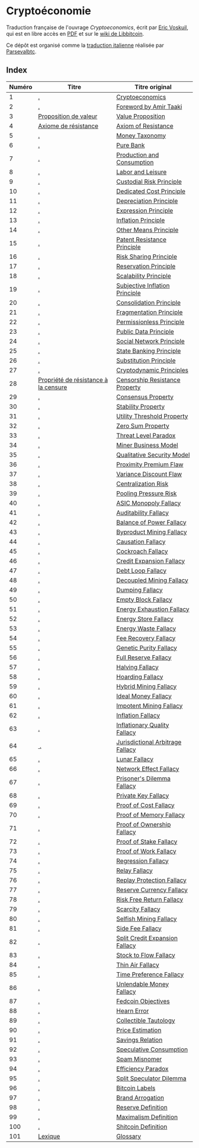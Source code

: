 Cryptoéconomie
==============

Traduction française de l'ouvrage *Cryptoeconomics*, écrit par [Eric Voskuil](https://twitter.com/evoskuil), qui est en libre accès en [PDF](https://voskuil.org/cryptoeconomics/cryptoeconomics.pdf) et sur le [wiki de Libbitcoin](https://github.com/libbitcoin/libbitcoin-system/wiki/Cryptoeconomics).

Ce dépôt est organisé comme la [traduction italienne](https://github.com/parsevalbtc/cryptoeconomics-IT-translation/) réalisée par [Parsevalbtc](https://twitter.com/parsevalbtc).

## Index

| Numéro | Titre                                                                           | Titre original                                                                                            |
| ------ | ------------------------------------------------------------------------------- | --------------------------------------------------------------------------------------------------------- |
| 1      | [.](chapters/ch001-cryptoeconomics.md)                                          | [Cryptoeconomics](https://github.com/libbitcoin/libbitcoin-system/wiki/Cryptoeconomics)                   |
| 2      | [.](chapters/ch002-foreword-by-amir-taaki.md)                                   | [Foreword by Amir Taaki](https://github.com/libbitcoin/libbitcoin-system/wiki/Foreword-by-Amir-Taaki)     |
| 3      | [Proposition de valeur](chapters/ch003-value-proposition.md)                    | [Value Proposition](https://github.com/libbitcoin/libbitcoin-system/wiki/Value-Proposition)               |
| 4      | [Axiome de résistance](chapters/ch004-axiom-of-resistance.md)                   | [Axiom of Resistance](https://github.com/libbitcoin/libbitcoin-system/wiki/Axiom-of-Resistance)           |
| 5      | [.](chapters/ch005-money-taxonomy.md)                                           | [Money Taxonomy](https://github.com/libbitcoin/libbitcoin-system/wiki/Money-Taxonomy)                     |
| 6      | [.](chapters/ch006-pure-bank.md)                                                | [Pure Bank](https://github.com/libbitcoin/libbitcoin-system/wiki/Pure-Bank)                               |
| 7      | [.](chapters/ch007-production-and-consumption.md)                               | [Production and Consumption](https://github.com/libbitcoin/libbitcoin-system/wiki/Production-and-Consumption) |
| 8      | [.](chapters/ch008-labor-and-leisure.md)                                        | [Labor and Leisure](https://github.com/libbitcoin/libbitcoin-system/wiki/Labor-and-Leisure)               |
| 9      | [.](chapters/ch009-custodial-risk-principle.md)                                 | [Custodial Risk Principle](https://github.com/libbitcoin/libbitcoin-system/wiki/Custodial-Risk-Principle) |
| 10     | [.](chapters/ch010-dedicated-cost-principle.md)                                 | [Dedicated Cost Principle](https://github.com/libbitcoin/libbitcoin-system/wiki/Dedicated-Cost-Principle) |
| 11     | [.](chapters/ch011-depreciation-principle.md)                                   | [Depreciation Principle](https://github.com/libbitcoin/libbitcoin-system/wiki/Depreciation-Principle)     |
| 12     | [.](chapters/ch012-expression-principle.md)                                     | [Expression Principle](https://github.com/libbitcoin/libbitcoin-system/wiki/Expression-Principle)         |
| 13     | [.](chapters/ch013-inflation-principle.md)                                      | [Inflation Principle](https://github.com/libbitcoin/libbitcoin-system/wiki/Inflation-Principle)           |
| 14     | [.](chapters/ch014-other-means-principle.md)                                    | [Other Means Principle](https://github.com/libbitcoin/libbitcoin-system/wiki/Other-Means-Principle)       |
| 15     | [.](chapters/ch015-patent-resistance-principle.md)                              | [Patent Resistance Principle](https://github.com/libbitcoin/libbitcoin-system/wiki/Patent-Resistance-Principle) |
| 16     | [.](chapters/ch016-risk-sharing-principle.md)                                   | [Risk Sharing Principle](https://github.com/libbitcoin/libbitcoin-system/wiki/Risk-Sharing-Principle)     |
| 17     | [.](chapters/ch017-reservation-principle.md)                                    | [Reservation Principle](https://github.com/libbitcoin/libbitcoin-system/wiki/Reservation-Principle)       |
| 18     | [.](chapters/ch018-scalability-principle.md)                                    | [Scalability Principle](https://github.com/libbitcoin/libbitcoin-system/wiki/Scalability-Principle)       |
| 19     | [.](chapters/ch019-subjective-inflation-principle.md)                           | [Subjective Inflation Principle](https://github.com/libbitcoin/libbitcoin-system/wiki/Subjective-Inflation-Principle) |
| 20     | [.](chapters/ch020-consolidation-principle.md)                                  | [Consolidation Principle](https://github.com/libbitcoin/libbitcoin-system/wiki/Consolidation-Principle)   |
| 21     | [.](chapters/ch021-fragmentation-principle.md)                                  | [Fragmentation Principle](https://github.com/libbitcoin/libbitcoin-system/wiki/Fragmentation-Principle)   |
| 22     | [.](chapters/ch022-permissionless-principle.md)                                 | [Permissionless Principle](https://github.com/libbitcoin/libbitcoin-system/wiki/Permissionless-Principle) |
| 23     | [.](chapters/ch023-public-data-principle.md)                                    | [Public Data Principle](https://github.com/libbitcoin/libbitcoin-system/wiki/Public-Data-Principle)       |
| 24     | [.](chapters/ch024-social-network-principle.md)                                 | [Social Network Principle](https://github.com/libbitcoin/libbitcoin-system/wiki/Social-Network-Principle) |
| 25     | [.](chapters/ch025-state-banking-principle.md)                                  | [State Banking Principle](https://github.com/libbitcoin/libbitcoin-system/wiki/State-Banking-Principle)   |
| 26     | [.](chapters/ch026-substitution-principle.md)                                   | [Substitution Principle](https://github.com/libbitcoin/libbitcoin-system/wiki/Substitution-Principle)     |
| 27     | [.](chapters/ch027-cryptodynamic-principles.md)                                 | [Cryptodynamic Principles](https://github.com/libbitcoin/libbitcoin-system/wiki/Cryptodynamic-Principles) |
| 28     | [Propriété de résistance à la censure](chapters/ch028-censorship-resistance-property.md) | [Censorship Resistance Property](https://github.com/libbitcoin/libbitcoin-system/wiki/Censorship-Resistance-Property) |
| 29     | [.](chapters/ch029-consensus-property.md)                                       | [Consensus Property](https://github.com/libbitcoin/libbitcoin-system/wiki/Consensus-Property)             |
| 30     | [.](chapters/ch030-stability-property.md)                                       | [Stability Property](https://github.com/libbitcoin/libbitcoin-system/wiki/Stability-Property)             |
| 31     | [.](chapters/ch031-utility-threshold-property.md)                               | [Utility Threshold Property](https://github.com/libbitcoin/libbitcoin-system/wiki/Utility-Threshold-Property) |
| 32     | [.](chapters/ch032-zero-sum-property.md)                                        | [Zero Sum Property](https://github.com/libbitcoin/libbitcoin-system/wiki/Zero-Sum-Property)               |
| 33     | [.](chapters/ch033-threat-level-paradox.md)                                     | [Threat Level Paradox](https://github.com/libbitcoin/libbitcoin-system/wiki/Threat-Level-Paradox)         |
| 34     | [.](chapters/ch034-miner-business-model.md)                                     | [Miner Business Model](https://github.com/libbitcoin/libbitcoin-system/wiki/Miner-Business-Model)         |
| 35     | [.](chapters/ch035-qualitative-security-model.md)                               | [Qualitative Security Model](https://github.com/libbitcoin/libbitcoin-system/wiki/Qualitative-Security-Model) |
| 36     | [.](chapters/ch036-proximity-premium-flaw.md)                                   | [Proximity Premium Flaw](https://github.com/libbitcoin/libbitcoin-system/wiki/Proximity-Premium-Flaw)     |
| 37     | [.](chapters/ch037-variance-discount-flaw.md)                                   | [Variance Discount Flaw](https://github.com/libbitcoin/libbitcoin-system/wiki/Variance-Discount-Flaw)     |
| 38     | [.](chapters/ch038-centralization-risk.md)                                      | [Centralization Risk](https://github.com/libbitcoin/libbitcoin-system/wiki/Centralization-Risk)           |
| 39     | [.](chapters/ch039-pooling-pressure-risk.md)                                    | [Pooling Pressure Risk](https://github.com/libbitcoin/libbitcoin-system/wiki/Pooling-Pressure-Risk)       |
| 40     | [.](chapters/ch040-asic-monopoly-fallacy.md)                                    | [ASIC Monopoly Fallacy](https://github.com/libbitcoin/libbitcoin-system/wiki/ASIC-Monopoly-Fallacy)       |
| 41     | [.](chapters/ch041-auditability-fallacy.md)                                     | [Auditability Fallacy](https://github.com/libbitcoin/libbitcoin-system/wiki/Auditability-Fallacy)         |
| 42     | [.](chapters/ch042-balance-of-power-fallacy.md)                                 | [Balance of Power Fallacy](https://github.com/libbitcoin/libbitcoin-system/wiki/Balance-of-Power-Fallacy) |
| 43     | [.](chapters/ch043-byproduct-mining-fallacy.md)                                 | [Byproduct Mining Fallacy](https://github.com/libbitcoin/libbitcoin-system/wiki/Byproduct-Mining-Fallacy) |
| 44     | [.](chapters/ch044-causation-fallacy.md)                                        | [Causation Fallacy](https://github.com/libbitcoin/libbitcoin-system/wiki/Causation-Fallacy)               |
| 45     | [.](chapters/ch045-cockroach-fallacy.md)                                        | [Cockroach Fallacy](https://github.com/libbitcoin/libbitcoin-system/wiki/Cockroach-Fallacy)               |
| 46     | [.](chapters/ch046-credit-expansion-fallacy.md)                                 | [Credit Expansion Fallacy](https://github.com/libbitcoin/libbitcoin-system/wiki/Credit-Expansion-Fallacy) |
| 47     | [.](chapters/ch047-debt-loop-fallacy.md)                                        | [Debt Loop Fallacy](https://github.com/libbitcoin/libbitcoin-system/wiki/Debt-Loop-Fallacy)               |
| 48     | [.](chapters/ch048-decoupled-mining-fallacy.md)                                 | [Decoupled Mining Fallacy](https://github.com/libbitcoin/libbitcoin-system/wiki/Decoupled-Mining-Fallacy) |
| 49     | [.](chapters/ch049-dumping-fallacy.md)                                          | [Dumping Fallacy](https://github.com/libbitcoin/libbitcoin-system/wiki/Dumping-Fallacy)                   |
| 50     | [.](chapters/ch050-empty-block-fallacy.md)                                      | [Empty Block Fallacy](https://github.com/libbitcoin/libbitcoin-system/wiki/Empty-Block-Fallacy)           |
| 51     | [.](chapters/ch051-energy-exhaustion-fallacy.md)                                | [Energy Exhaustion Fallacy](https://github.com/libbitcoin/libbitcoin-system/wiki/Energy-Exhaustion-Fallacy) |
| 52     | [.](chapters/ch052-energy-store-fallacy.md)                                     | [Energy Store Fallacy](https://github.com/libbitcoin/libbitcoin-system/wiki/Energy-Store-Fallacy)         |
| 53     | [.](chapters/ch053-energy-waste-fallacy.md)                                     | [Energy Waste Fallacy](https://github.com/libbitcoin/libbitcoin-system/wiki/Energy-Waste-Fallacy)         |
| 54     | [.](chapters/ch054-fee-recovery-fallacy.md)                                     | [Fee Recovery Fallacy](https://github.com/libbitcoin/libbitcoin-system/wiki/Fee-Recovery-Fallacy)         |
| 55     | [.](chapters/ch055-genetic-purity-fallacy.md)                                   | [Genetic Purity Fallacy](https://github.com/libbitcoin/libbitcoin-system/wiki/Genetic-Purity-Fallacy)     |
| 56     | [.](chapters/ch056-full-reserve-fallacy.md)                                     | [Full Reserve Fallacy](https://github.com/libbitcoin/libbitcoin-system/wiki/Full-Reserve-Fallacy)         |
| 57     | [.](chapters/ch057-halving-fallacy.md)                                          | [Halving Fallacy](https://github.com/libbitcoin/libbitcoin-system/wiki/Halving-Fallacy)                   |
| 58     | [.](chapters/ch058-hoarding-fallacy.md)                                         | [Hoarding Fallacy](https://github.com/libbitcoin/libbitcoin-system/wiki/Hoarding-Fallacy)                 |
| 59     | [.](chapters/ch059-hybrid-mining-fallacy.md)                                    | [Hybrid Mining Fallacy](https://github.com/libbitcoin/libbitcoin-system/wiki/Hybrid-Mining-Fallacy)       |
| 60     | [.](chapters/ch060-ideal-money-fallacy.md)                                      | [Ideal Money Fallacy](https://github.com/libbitcoin/libbitcoin-system/wiki/Ideal-Money-Fallacy)           |
| 61     | [.](chapters/ch061-impotent-mining-fallacy.md)                                  | [Impotent Mining Fallacy](https://github.com/libbitcoin/libbitcoin-system/wiki/Impotent-Mining-Fallacy)   |
| 62     | [.](chapters/ch062-inflation-fallacy.md)                                        | [Inflation Fallacy](https://github.com/libbitcoin/libbitcoin-system/wiki/Inflation-Fallacy)               |
| 63     | [.](chapters/ch063-inflationary-quality-fallacy.md)                             | [Inflationary Quality Fallacy](https://github.com/libbitcoin/libbitcoin-system/wiki/Inflationary-Quality-Fallacy) |
| 64     | [ .](chapters/ch064-jurisdictional-arbitrage-fallacy.md)                         | [Jurisdictional Arbitrage Fallacy](https://github.com/libbitcoin/libbitcoin-system/wiki/Jurisdictional-Arbitrage-Fallacy) |
| 65     | [.](chapters/ch065-lunar-fallacy.md)                                            | [Lunar Fallacy](https://github.com/libbitcoin/libbitcoin-system/wiki/Lunar-Fallacy)                       |
| 66     | [.](chapters/ch066-network-effect-fallacy.md)                                   | [Network Effect Fallacy](https://github.com/libbitcoin/libbitcoin-system/wiki/Network-Effect-Fallacy)     |
| 67     | [.](chapters/ch067-prisoners-dilemma-fallacy.md)                                | [Prisoner's Dilemma Fallacy](https://github.com/libbitcoin/libbitcoin-system/wiki/Prisoner's-Dilemma-Fallacy) |
| 68     | [.](chapters/ch068-private-key-fallacy.md)                                      | [Private Key Fallacy](https://github.com/libbitcoin/libbitcoin-system/wiki/Private-Key-Fallacy)           |
| 69     | [.](chapters/ch069-proof-of-cost-fallacy.md)                                    | [Proof of Cost Fallacy](https://github.com/libbitcoin/libbitcoin-system/wiki/Proof-of-Cost-Fallacy)       |
| 70     | [.](chapters/ch070-proof-of-memory-fallacy.md)                                  | [Proof of Memory Fallacy](https://github.com/libbitcoin/libbitcoin-system/wiki/Proof-of-Memory-Fallacy)   |
| 71     | [.](chapters/ch071-proof-of-ownership-fallacy.md)                               | [Proof of Ownership Fallacy](https://github.com/libbitcoin/libbitcoin-system/wiki/Proof-of-Ownership-Fallacy) |
| 72     | [.](chapters/ch072-proof-of-stake-fallacy.md)                                   | [Proof of Stake Fallacy](https://github.com/libbitcoin/libbitcoin-system/wiki/Proof-of-Stake-Fallacy)     |
| 73     | [.](chapters/ch073-proof-of-work-fallacy.md)                                    | [Proof of Work Fallacy](https://github.com/libbitcoin/libbitcoin-system/wiki/Proof-of-Work-Fallacy)       |
| 74     | [.](chapters/ch074-regression-fallacy.md)                                       | [Regression Fallacy](https://github.com/libbitcoin/libbitcoin-system/wiki/Regression-Fallacy)             |
| 75     | [.](chapters/ch075-relay-fallacy.md)                                            | [Relay Fallacy](https://github.com/libbitcoin/libbitcoin-system/wiki/Relay-Fallacy)                       |
| 76     | [.](chapters/ch076-replay-protection-fallacy.md)                                | [Replay Protection Fallacy](https://github.com/libbitcoin/libbitcoin-system/wiki/Replay-Protection-Fallacy) |
| 77     | [.](chapters/ch077-reserve-currency-fallacy.md)                                 | [Reserve Currency Fallacy](https://github.com/libbitcoin/libbitcoin-system/wiki/Reserve-Currency-Fallacy) |
| 78     | [.](chapters/ch078-risk-free-return-fallacy.md)                                 | [Risk Free Return Fallacy](https://github.com/libbitcoin/libbitcoin-system/wiki/Risk-Free-Return-Fallacy) |
| 79     | [.](chapters/ch079-scarcity-fallacy.md)                                         | [Scarcity Fallacy](https://github.com/libbitcoin/libbitcoin-system/wiki/Scarcity-Fallacy)                 |
| 80     | [.](chapters/ch080-selfish-mining-fallacy.md)                                   | [Selfish Mining Fallacy](https://github.com/libbitcoin/libbitcoin-system/wiki/Selfish-Mining-Fallacy)     |
| 81     | [.](chapters/ch081-side-fee-fallacy.md)                                         | [Side Fee Fallacy](https://github.com/libbitcoin/libbitcoin-system/wiki/Side-Fee-Fallacy)                 |
| 82     | [.](chapters/ch082-split-credit-expansion-fallacy.md)                           | [Split Credit Expansion Fallacy](https://github.com/libbitcoin/libbitcoin-system/wiki/Split-Credit-Expansion-Fallacy) |
| 83     | [.](chapters/ch083-stock-to-flow-fallacy.md)                                    | [Stock to Flow Fallacy](https://github.com/libbitcoin/libbitcoin-system/wiki/Stock-to-Flow-Fallacy)       |
| 84     | [.](chapters/ch084-thin-air-fallacy.md)                                         | [Thin Air Fallacy](https://github.com/libbitcoin/libbitcoin-system/wiki/Thin-Air-Fallacy)                 |
| 85     | [.](chapters/ch085-time-preference-fallacy.md)                                  | [Time Preference Fallacy](https://github.com/libbitcoin/libbitcoin-system/wiki/Time-Preference-Fallacy)   |
| 86     | [.](chapters/ch086-unlendable-money-fallacy.md)                                 | [Unlendable Money Fallacy](https://github.com/libbitcoin/libbitcoin-system/wiki/Unlendable-Money-Fallacy) |
| 87     | [.](chapters/ch087-fedcoin-objectives.md)                                       | [Fedcoin Objectives](https://github.com/libbitcoin/libbitcoin-system/wiki/Fedcoin-Objectives)             |
| 88     | [.](chapters/ch088-hearn-error.md)                                              | [Hearn Error](https://github.com/libbitcoin/libbitcoin-system/wiki/Hearn-Error)                           |
| 89     | [.](chapters/ch089-collectible-tautology.md)                                    | [Collectible Tautology](https://github.com/libbitcoin/libbitcoin-system/wiki/Hearn-Error)                 |
| 90     | [.](chapters/ch090-price-estimation.md)                                         | [Price Estimation](https://github.com/libbitcoin/libbitcoin-system/wiki/Price-Estimation)                 |
| 91     | [.](chapters/ch091-saving-relation.md)                                          | [Savings Relation](https://github.com/libbitcoin/libbitcoin-system/wiki/Savings-Relation)                 |
| 92     | [.](chapters/ch092-speculative-consumption.md)                                  | [Speculative Consumption](https://github.com/libbitcoin/libbitcoin-system/wiki/Speculative-Consumption)   |
| 93     | [.](chapters/ch093-spam-misnomer.md)                                            | [Spam Misnomer](https://github.com/libbitcoin/libbitcoin-system/wiki/Spam-Misnomer)                       |
| 94     | [.](chapters/ch094-efficiency-paradox.md)                                       | [Efficiency Paradox](https://github.com/libbitcoin/libbitcoin-system/wiki/Efficiency-Paradox)             |
| 95     | [.](chapters/ch095-split-speculator-dilemma.md)                                 | [Split Speculator Dilemma](https://github.com/libbitcoin/libbitcoin-system/wiki/Split-Speculator-Dilemma) |
| 96     | [.](chapters/ch096-bitcoin-labels.md)                                           | [Bitcoin Labels](https://github.com/libbitcoin/libbitcoin-system/wiki/Bitcoin-Labels)                     |
| 97     | [.](chapters/ch097-brand-arrogation.md)                                         | [Brand Arrogation](https://github.com/libbitcoin/libbitcoin-system/wiki/Brand-Arrogation)                 |
| 98     | [.](chapters/ch098-reserve-definition.md)                                       | [Reserve Definition](https://github.com/libbitcoin/libbitcoin-system/wiki/Reserve-Definition)             |
| 99     | [.](chapters/ch099-maximalism-definition.md)                                    | [Maximalism Definition](https://github.com/libbitcoin/libbitcoin-system/wiki/Maximalism-Definition)       |
| 100    | [.](chapters/ch100-shitcoin-definition.md)                                      | [Shitcoin Definition](https://github.com/libbitcoin/libbitcoin-system/wiki/Shitcoin-Definition)           |
| 101    | [Lexique](chapters/ch101-glossary.md)                                           | [Glossary](https://github.com/libbitcoin/libbitcoin-system/wiki/Glossary)                                 |
